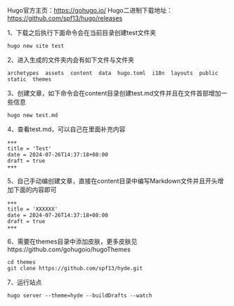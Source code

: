 Hugo官方主页：https://gohugo.io/
Hugo二进制下载地址：https://github.com/spf13/hugo/releases

1、下载之后执行下面命令会在当前目录创建test文件夹
```
hugo new site test
```
2、进入生成的文件夹内会有如下文件与文件夹
```
archetypes  assets  content  data  hugo.toml  i18n  layouts  public  static  themes
```
3、创建文章，如下命令会在content目录创建test.md文件并且在文件首部增加一些信息
```
hugo new test.md
```
4、查看test.md，可以自己在里面补充内容
```
+++
title = 'Test'
date = 2024-07-26T14:37:18+08:00
draft = true
+++
```
5、自己手动编创建文章，直接在content目录中编写Markdown文件并且开头增加下面的内容即可
```
+++
title = 'XXXXXX'
date = 2024-07-26T14:37:18+08:00
draft = true
+++
```
6、需要在themes目录中添加皮肤，更多皮肤见https://github.com/gohugoio/hugoThemes
```
cd themes
git clone https://github.com/spf13/hyde.git
```
7、运行站点
```
hugo server --theme=hyde --buildDrafts --watch
```